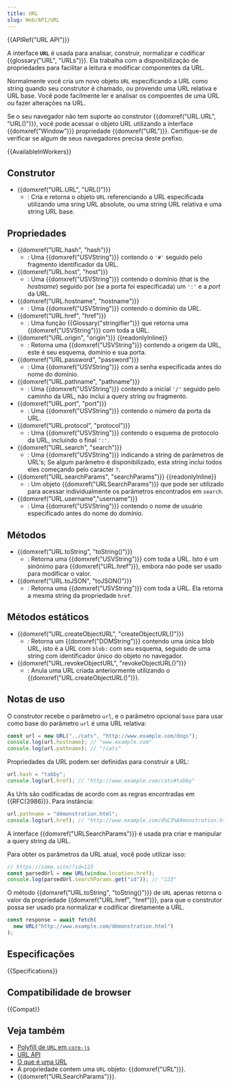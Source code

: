 ```yaml
---
title: URL
slug: Web/API/URL
---
```


{{APIRef("URL API")}}

A interface **`URL`** é usada para analisar, construir, normalizar e codificar {{glossary("URL", "URLs")}}. Ela trabalha com a disponibilização de propriedades para facilitar a leitura e modificar componentes da URL.

Normalmente você cria um novo objeto `URL` especificando a URL como string quando seu construtor é chamado, ou provendo uma URL relativa e URL base. Você pode facilmente ler e analisar os compoentes de uma URL ou fazer alterações na URL.

Se o seu navegador não tem suporte ao construtor {{domxref("URL.URL", "URL()")}}, você pode acessar o objeto URL utilizando a interface {{domxref("Window")}} propriedade {{domxref("URL")}}. Certifique-se de verificar se algum de seus navegadores precisa deste prefixo.

{{AvailableInWorkers}}

## Construtor

- {{domxref("URL.URL", "URL()")}}
  - : Cria e retorna o objeto `URL` referenciando a URL especificada utilizando uma sring URL
    absolute, ou uma string URL relativa e uma string URL base.

## Propriedades

- {{domxref("URL.hash", "hash")}}
  - : Uma {{domxref("USVString")}} contendo o `'#'` seguido pelo fragmento identificador da URL.
- {{domxref("URL.host", "host")}}
  - : Uma {{domxref("USVString")}} contendo o domínio (that is the _hostname_) seguido por (se a porta foi especificada) um `':'` e a _port_ da URL.
- {{domxref("URL.hostname", "hostname")}}
  - : Uma {{domxref("USVString")}} contendo o domínio da URL.
- {{domxref("URL.href", "href")}}
  - : Uma função {{Glossary("stringifier")}} que retorna uma {{domxref("USVString")}} com toda a URL.
- {{domxref("URL.origin", "origin")}} {{readonlyInline}}
  - : Retorna uma {{domxref("USVString")}} contendo a origem da URL, este é seu esquema, domínio e sua porta.
- {{domxref("URL.password", "password")}}
  - : Uma {{domxref("USVString")}} com a senha especificada antes do nome do domínio.
- {{domxref("URL.pathname", "pathname")}}
  - : Uma {{domxref("USVString")}} contendo a inicial `'/'` seguido pelo caminho da URL, não inclui a query string ou fragmento.
- {{domxref("URL.port", "port")}}
  - : Uma {{domxref("USVString")}} contendo o número da porta da URL.
- {{domxref("URL.protocol", "protocol")}}
  - : Uma {{domxref("USVString")}} contendo o esquema de protocolo da URL, incluindo o final `':'`.
- {{domxref("URL.search", "search")}}
  - : Uma {{domxref("USVString")}} indicando a string de parâmetros de URL's; Se algum parâmetro é disponibilizado, esta string inclui todos eles começando pelo caracter `?`.
- {{domxref("URL.searchParams", "searchParams")}} {{readonlyInline}}
  - : Um objeto {{domxref("URLSearchParams")}} que pode ser utilizado para acessar individualmente os parâmetros encontrados em `search`.
- {{domxref("URL.username","username")}}
  - : Uma {{domxref("USVString")}} contendo o nome de usuário especificado antes do nome do domínio.

## Métodos

- {{domxref("URL.toString", "toString()")}}
  - : Retorna uma {{domxref("USVString")}} com toda a URL. Isto é um sinônimo para {{domxref("URL.href")}}, embora não pode ser usado para modificar o valor.
- {{domxref("URL.toJSON", "toJSON()")}}
  - : Retorna uma {{domxref("USVString")}} com toda a URL. Ela retorna a mesma string da propriedade `href`.

## Métodos estáticos

- {{domxref("URL.createObjectURL", "createObjectURL()")}}
  - : Retorna um {{domxref("DOMString")}} contendo uma única blob URL, isto é a URL com `blob:` com seu esquema, seguido de uma string com identificador único do objeto no navegador.
- {{domxref("URL.revokeObjectURL", "revokeObjectURL()")}}
  - : Anula uma URL criada anteriormente utilizando o {{domxref("URL.createObjectURL()")}}.

## Notas de uso

O construtor recebe o parâmetro `url`, e o parâmetro opcional `base` para usar como base do parâmetro `url` é uma URL relativa:

```js
const url = new URL("../cats", "http://www.example.com/dogs");
console.log(url.hostname); // "www.example.com"
console.log(url.pathname); // "/cats"
```

Propriedades da URL podem ser definidas para construir a URL:

```js
url.hash = "tabby";
console.log(url.href); // "http://www.example.com/cats#tabby"
```

As Urls são codificadas de acordo com as regras encontradas em {{RFC(3986)}}. Para instância:

```js
url.pathname = "démonstration.html";
console.log(url.href); // "http://www.example.com/d%C3%A9monstration.html"
```

A interface {{domxref("URLSearchParams")}} é usada pra criar e manipular a query string da URL.

Para obter os parâmetros da URL atual, você pode utilizar isso:

```js
// https://some.site/?id=123
const parsedUrl = new URL(window.location.href);
console.log(parsedUrl.searchParams.get("id")); // "123"
```

O método {{domxref("URL.toString", "toString()")}} de `URL` apenas retorna o valor da propriedade {{domxref("URL.href", "href")}}, para que o construtor possa ser usado pra normalizar e codificar diretamente a URL.

```js
const response = await fetch(
  new URL("http://www.example.com/démonstration.html")
);
```

## Especificações

{{Specifications}}

## Compatibilidade de browser

{{Compat}}

## Veja também

- [Polyfill de `URL` em `core-js`](https://github.com/zloirock/core-js#url-and-urlsearchparams)
- [URL API](/pt-BR/docs/Web/API/URL_API)
- [O que é uma URL](/pt-BR/docs/Learn/Common_questions/What_is_a_URL)
- A propriedade contem uma `URL` objeto: {{domxref("URL")}}.
- {{domxref("URLSearchParams")}}.
